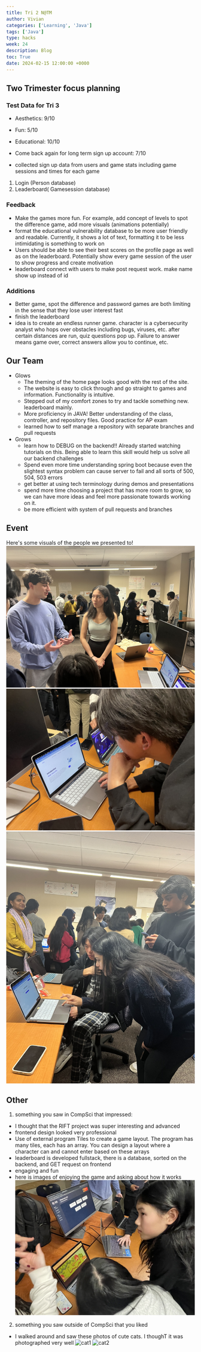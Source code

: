```yaml
---
title: Tri 2 N@TM
author: Vivian
categories: ['Learning', 'Java']
tags: ['Java']
type: hacks
week: 24
description: Blog
toc: True
date: 2024-02-15 12:00:00 +0000
---
```



## Two Trimester focus planning

### Test Data for Tri 3
- Aesthetics: 9/10
- Fun: 5/10
- Educational: 10/10
- Come back again for long term sign up account: 7/10

- collected sign up data from users and game stats including game sessions and times for each game
1. Login (Person database)
2. Leaderboard( Gamesession database)

### Feedback
- Make the games more fun. For example, add concept of levels to spot the difference game, add more visuals (animations potentially)
- format the educational vulnerability database to be more user friendly and readable. Currently, it shows a lot of text, formatting it to be less intimidating is something to work on
- Users should be able to see their best scores on the profile page as well as on the leaderboard. Potentially show every game session of the user to show progress and create motivation
- leaderboard connect with users to make post request work. make name show up instead of id

### Additions
- Better game, spot the difference and password games are both limiting in the sense that they lose user interest fast
- finish the leaderboard
- idea is to create an endless runner game. character is a cybersecurity analyst who hops over obstacles including bugs, viruses, etc. after certain distances are run, quiz questions pop up. Failure to answer means game over, correct answers allow you to continue, etc.

## Our Team
- Glows
    - The theming of the home page looks good with the rest of the site.
    - The website is easy to click through and go straight to games and information. Functionality is intuitive.
    - Stepped out of my comfort zones to try and tackle something new. leaderboard mainly.
    - More proficiency in JAVA! Better understanding of the class, controller, and repository files. Good practice for AP exam
    - learned how to self manage a repository with separate branches and pull requests
- Grows  
    - learn how to DEBUG on the backend!! Already started watching tutorials on this. Being able to learn this skill would help us solve all our backend challenges
    - Spend even more time understanding spring boot because even the slightest syntax problem can cause server to fail and all sorts of 500, 504, 503 errors
    - get better at using tech terminology during demos and presentations
    - spend more time choosing a project that has more room to grow, so we can have more ideas and feel more passionate towards working on it. 
    - be more efficient with system of pull requests and branches

## Event
Here's some visuals of the people we presented to!
![event1](/assets/img/event1.jpg)
![event2](/assets/img/event2.jpg)
![event3](/assets/img/event3.jpg)

## Other
1. something you saw in CompSci that impressed:
- I thought that the RIFT project was super interesting and advanced
- frontend design looked very professional
- Use of external program Tiles to create a game layout. The program has many tiles, each has an array. You can design a layout where a character can and cannot enter based on these arrays
- leaderboard is developed fullstack, there is a database, sorted on the backend, and GET request on frontend
- engaging and fun
- here is images of enjoying the game and asking about how it works
![project](/assets/img/project.jpg) 


2. something you saw outside of CompSci that you liked
- I walked around and saw these photos of cute cats. I thoughT it was photographed very well
![cat1](/assets/img/cat1.jpg)
![cat2](/assets/img/cat2.jpg)